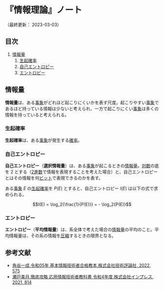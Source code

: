 # 『情報理論』ノート

（最終更新： 2023-03-03）


## 目次

1. [情報量](#情報量)
	1. [生起確率](#生起確率)
	1. [自己エントロピー](#自己エントロピー)
	1. [エントロピー](#エントロピー)


## 情報量

**情報量**は、ある[事象](../../../applied_mathematics/_/chapters/probability_and_statistics.md#事象)がどれほど起こりにくいかを表す尺度。起こりやすい[事象](../../../applied_mathematics/_/chapters/probability_and_statistics.md#事象)であるほど持っている情報は少ないと考えられ、一方で起こりにくい[事象](../../../applied_mathematics/_/chapters/probability_and_statistics.md#事象)は多くの情報を持っていると考えられる。

### 生起確率

**生起確率**は、ある[事象](../../../applied_mathematics/_/chapters/probability_and_statistics.md#事象)が発生する[確率](../../../applied_mathematics/_/chapters/probability_and_statistics.md#確率)。

### 自己エントロピー

**自己エントロピー**（**選択情報量**）は、ある[事象](../../../applied_mathematics/_/chapters/probability_and_statistics.md#事象)が起こるときの[情報量](#情報量)。[対数](../../../applied_mathematics/_/chapters/numerical_calculation.md#対数)の底を $2$ とする（[2進数](../../../discrete_mathematics/_/chapters/radix.md#2進数)で情報を表現することを考えた場合）と、自己エントロピーとはその情報を何[ビット](../../../_/chapters/computer_and_number.md#ビット)で表現できるのかを表す。

ある[事象](../../../applied_mathematics/_/chapters/probability_and_statistics.md#事象) $E$ の[生起確率](#生起確率)を $P(E)$ とすると、自己エントロピー $I(E)$ は以下の式で求められる。

```math
I(E) = \log_2{\frac{1}{P(E)}} = - \log_2{P(E)}
```

### エントロピー

**エントロピー**（**平均情報量**）は、系全体で考えた場合の[情報量](#情報量)の平均のこと。平均情報量は、その系の情報を[圧縮](./coding_theory.md#圧縮)するときの限界となる。


## 参考文献

- [角谷一成.令和05年 基本情報技術者合格教本.株式会社技術評論社, 2022, 575](https://gihyo.jp/book/2022/978-4-297-13164-7)
- [瀬戸美月.徹底攻略 応用情報技術者教科書 令和4年度.株式会社インプレス, 2021, 814](https://book.impress.co.jp/books/1121101057)
